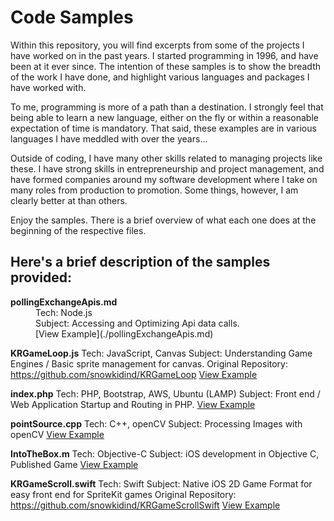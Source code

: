 # Code Samples

Within this repository, you will find excerpts from some of the projects I have worked on in the past years. I started programming in 1996, and have been at it ever since. The intention of these samples is to show the breadth of the work I have done, and highlight various languages and packages I have worked with. 

To me, programming is more of a path than a destination. I strongly feel that being able to learn a new language, either on the fly or within a reasonable expectation of time is mandatory. That said, these examples are in various languages I have meddled with over the years...

Outside of coding, I have many other skills related to managing projects like these. I have strong skills in entrepreneurship and project management, and have formed companies around my software development where I take on many roles from production to promotion. Some things, however, I am clearly better at than others.

Enjoy the samples. There is a brief overview of what each one does at the beginning of the respective files.

## Here's a brief description of the samples provided:

<dl>
  <dt><b>pollingExchangeApis.md</b></dt>
  <dd>Tech: Node.js</dd>
  <dd>Subject: Accessing and Optimizing Api data calls.</dd>
  <dd>[View Example](./pollingExchangeApis.md)</dd>
</dl>

**KRGameLoop.js**
Tech: JavaScript, Canvas
Subject: Understanding Game Engines / Basic sprite management for canvas. 
Original Repository: https://github.com/snowkidind/KRGameLoop
[View Example](./KRGameLoop.js)

**index.php**
Tech: PHP, Bootstrap, AWS, Ubuntu (LAMP)
Subject: Front end / Web Application Startup and Routing in PHP. 
[View Example](./index.php)

**pointSource.cpp**
Tech: C++, openCV
Subject: Processing Images with openCV
[View Example](./pointSource.cpp)

**IntoTheBox.m**
Tech: Objective-C
Subject: iOS development in Objective C, Published Game
[View Example](./IntoTheBox.m)

**KRGameScroll.swift**
Tech: Swift
Subject: Native iOS 2D Game Format for easy front end for SpriteKit games
Original Repository: https://github.com/snowkidind/KRGameScrollSwift
[View Example](./KRGameScroll.swift)
